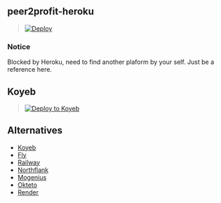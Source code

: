 ## peer2profit-heroku

> [![Deploy](https://www.herokucdn.com/deploy/button.png)](https://dashboard.heroku.com/new?template=https://github.com/ashkaabdila/derasnaw)

### Notice

Blocked by Heroku, need to find another plaform by your self. Just be a reference here.

## Koyeb

> [![Deploy to Koyeb](https://www.koyeb.com/static/images/deploy/button.svg)](https://app.koyeb.com/apps/deploy?type=docker&image=enwaiax/peer2profit:heroku&ports=5000;http;/&name=peer2profit&env%5BPORT%5D=5000&env%5BEMAIL%5D=)

## Alternatives

- [Koyeb](https://app.koyeb.com/)
- [Fly](https://fly.io/)
- [Railway](https://railway.app)
- [Northflank](https://northflank.com)
- [Mogenius](https://mogenius.com)
- [Okteto](https://www.okteto.com/)
- [Render](https://render.com/)
